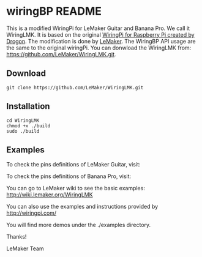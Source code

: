 # wiringBP README

This is a modified WiringPi for LeMaker Guitar and Banana Pro. We call it WiringLMK.
It is based on the original [WiringPi for Raspberry Pi created by Drogon](http://wiringpi.com/).
The modification is done by [LeMaker](http://lemaker.org). The WiringBP API usage are the same to the original wiringPi.
You can donwload the WiringLMK from:
https://github.com/LeMaker/WiringLMK.git.

## Download
    git clone https://github.com/LeMaker/WiringLMK.git 

## Installation
    cd WiringLMK
    chmod +x ./build
    sudo ./build
    
## Examples
To check the pins definitions of LeMaker Guitar, visit: 

To check the pins definitions of Banana Pro, visit: 

You can go to LeMaker wiki to see the basic examples: http://wiki.lemaker.org/WiringLMK

You can also use the examples and instructions provided by http://wiringpi.com/

You will find more demos under the ./examples directory.

Thanks!

LeMaker Team

